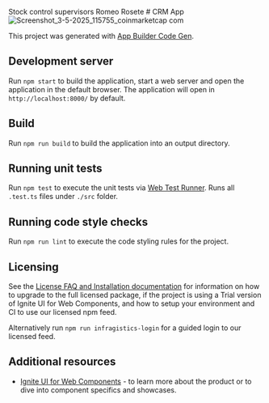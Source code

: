 Stock control supervisors 
Romeo Rosete # CRM App
![Screenshot_3-5-2025_115755_coinmarketcap com](https://github.com/user-attachments/assets/0618f761-073e-4b69-bce5-8ab21ea0d736)


This project was generated with [App Builder Code Gen](https://www.infragistics.com/products/appbuilder).

## Development server

Run `npm start` to build the application, start a web server and open the application in the default browser. The application will open in `http://localhost:8000/` by default.

## Build

Run `npm run build` to build the application into an output directory.

## Running unit tests

Run `npm test` to execute the unit tests via [Web Test Runner](https://modern-web.dev/docs/test-runner/overview). Runs all `.test.ts` files under `./src` folder.

## Running code style checks

Run `npm run lint` to execute the code styling rules for the project.

## Licensing

See the [License FAQ and Installation documentation](https://www.infragistics.com/products/ignite-ui-web-components/web-components/components/general-licensing) for information on how to upgrade to the full licensed package, if the project is using a Trial version of Ignite UI for Web Components, and how to setup your environment and CI to use our licensed npm feed.

Alternatively run `npm run infragistics-login` for a guided login to our licensed feed.

## Additional resources

- [Ignite UI for Web Components](https://www.infragistics.com/products/ignite-ui-web-components) - to learn more about the product or to dive into component specifics and showcases.
